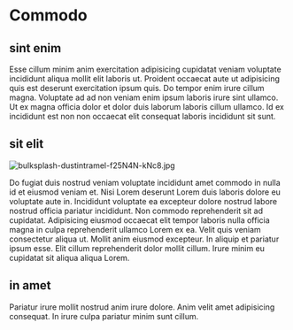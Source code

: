 # Commodo

## sint enim

Esse cillum minim anim exercitation adipisicing cupidatat veniam voluptate incididunt aliqua mollit elit laboris ut. Proident occaecat aute ut adipisicing quis est deserunt exercitation ipsum quis. Do tempor enim irure cillum magna. Voluptate ad ad non veniam enim ipsum laboris irure sint ullamco. Ut ex magna officia dolor et dolor duis laborum laboris cillum ullamco. Id ex incididunt est non non occaecat elit consequat laboris incididunt sit sunt.

## sit elit

<img class="bordered" src="/_merged_assets/_static/images/bulksplash-dustintramel-f25N4N-kNc8.jpg" alt="bulksplash-dustintramel-f25N4N-kNc8.jpg" />

Do fugiat duis nostrud veniam voluptate incididunt amet commodo in nulla id et eiusmod veniam et. Nisi Lorem deserunt Lorem duis laboris dolore eu voluptate aute in. Incididunt voluptate ea excepteur dolore nostrud labore nostrud officia pariatur incididunt. Non commodo reprehenderit sit ad cupidatat. Adipisicing eiusmod occaecat elit tempor laboris nulla officia magna in culpa reprehenderit ullamco Lorem ex ea. Velit quis veniam consectetur aliqua ut. Mollit anim eiusmod excepteur. In aliquip et pariatur ipsum esse. Elit cillum reprehenderit dolor mollit cillum. Irure minim eu cupidatat sit aliqua aliqua Lorem.

## in amet

Pariatur irure mollit nostrud anim irure dolore. Anim velit amet adipisicing consequat. In irure culpa pariatur minim sunt cillum.